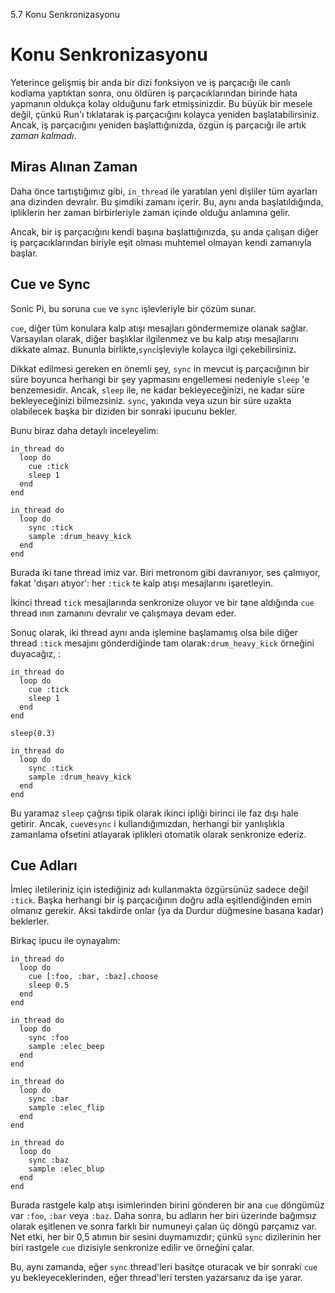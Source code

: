 5.7 Konu Senkronizasyonu

# Konu Senkronizasyonu

Yeterince gelişmiş bir anda bir dizi fonksiyon ve iş parçacığı ile canlı kodlama yaptıktan sonra, onu öldüren iş parçacıklarından birinde hata yapmanın oldukça kolay olduğunu fark etmişsinizdir. Bu büyük bir mesele değil, çünkü Run'ı tıklatarak iş parçacığını kolayca yeniden başlatabilirsiniz. Ancak, iş parçacığını yeniden başlattığınızda, özgün iş parçacığı ile artık *zaman kalmadı*.


## Miras Alınan Zaman

Daha önce tartıştığımız gibi, `in_thread` ile yaratılan yeni dişliler tüm ayarları ana dizinden devralır. Bu şimdiki zamanı içerir. Bu, aynı anda başlatıldığında, ipliklerin her zaman birbirleriyle zaman içinde olduğu anlamına gelir.

Ancak, bir iş parçacığını kendi başına başlattığınızda, şu anda çalışan diğer iş parçacıklarından biriyle eşit olması muhtemel olmayan kendi zamanıyla başlar.

## Cue ve Sync

Sonic Pi, bu soruna `cue` ve `sync` işlevleriyle bir çözüm sunar.

`cue`, diğer tüm konulara kalp atışı mesajları göndermemize olanak sağlar. Varsayılan olarak, diğer başlıklar ilgilenmez ve bu kalp atışı mesajlarını dikkate almaz. Bununla birlikte,`sync`işleviyle kolayca ilgi çekebilirsiniz.

Dikkat edilmesi gereken en önemli şey, `sync` in mevcut iş parçacığının bir süre boyunca herhangi bir şey yapmasını engellemesi nedeniyle `sleep` 'e benzemesidir. Ancak, `sleep` ile, ne kadar bekleyeceğinizi, ne kadar süre bekleyeceğinizi bilmezsiniz.
`sync`, yakında veya uzun bir süre uzakta olabilecek başka bir diziden bir sonraki ipucunu bekler.

Bunu biraz daha detaylı inceleyelim:

```
in_thread do
  loop do
    cue :tick
    sleep 1
  end
end

in_thread do
  loop do
    sync :tick
    sample :drum_heavy_kick
  end
end
```

Burada iki tane thread imiz var. Biri metronom gibi davranıyor, ses çalmıyor, fakat 'dışarı atıyor': her `:tick` te kalp atışı mesajlarını işaretleyin.

İkinci thread `tick` mesajlarında senkronize oluyor ve bir tane aldığında `cue` thread ının zamanını devralır ve çalışmaya devam eder.

Sonuç olarak, iki thread aynı anda işlemine başlamamış olsa bile diğer thread `:tick` mesajını gönderdiğinde tam olarak`:drum_heavy_kick` örneğini duyacağız, :

```
in_thread do
  loop do
    cue :tick
    sleep 1
  end
end

sleep(0.3)

in_thread do
  loop do
    sync :tick
    sample :drum_heavy_kick
  end
end
```

Bu yaramaz `sleep` çağrısı tipik olarak ikinci ipliği birinci ile faz dışı hale getirir. Ancak, `cue`ve`sync` i kullandığımızdan, herhangi bir yanlışlıkla zamanlama ofsetini atlayarak iplikleri otomatik olarak senkronize ederiz.


## Cue Adları

İmleç iletileriniz için istediğiniz adı kullanmakta özgürsünüz sadece değil `:tick`. Başka herhangi bir iş parçacığının doğru adla eşitlendiğinden emin olmanız gerekir. Aksi takdirde onlar (ya da Durdur düğmesine basana kadar) beklerler.

Birkaç ipucu ile oynayalım:


```
in_thread do
  loop do 
    cue [:foo, :bar, :baz].choose
    sleep 0.5
  end
end

in_thread do
  loop do 
    sync :foo 
    sample :elec_beep
  end
end

in_thread do
  loop do
    sync :bar
    sample :elec_flip
  end
end

in_thread do
  loop do
    sync :baz
    sample :elec_blup
  end
end
```

Burada rastgele kalp atışı isimlerinden birini gönderen bir ana `cue` döngümüz var `:foo`, `:bar` veya `:baz`. Daha sonra, bu adların her biri üzerinde bağımsız olarak eşitlenen ve sonra farklı bir numuneyi çalan üç döngü parçamız var. Net etki, her bir 0,5 atımın bir sesini duymamızdır; çünkü `sync` dizilerinin her biri rastgele `cue` dizisiyle senkronize edilir ve örneğini çalar.

Bu, aynı zamanda, eğer `sync` thread'leri basitçe oturacak ve bir sonraki `cue` yu bekleyeceklerinden, eğer thread'leri tersten yazarsanız da işe yarar.
